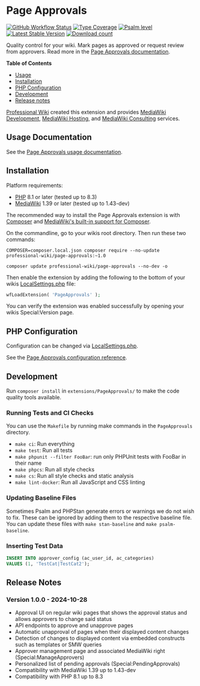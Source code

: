 # Page Approvals

[![GitHub Workflow Status](https://img.shields.io/github/actions/workflow/status/ProfessionalWiki/PageApprovals/ci.yml?branch=master)](https://github.com/ProfessionalWiki/PageApprovals/actions?query=workflow%3ACI)
[![Type Coverage](https://shepherd.dev/github/ProfessionalWiki/PageApprovals/coverage.svg)](https://shepherd.dev/github/ProfessionalWiki/PageApprovals)
[![Psalm level](https://shepherd.dev/github/ProfessionalWiki/PageApprovals/level.svg)](psalm.xml)
[![Latest Stable Version](https://poser.pugx.org/professional-wiki/page-approvals/v/stable)](https://packagist.org/packages/professional-wiki/page-approvals)
[![Download count](https://poser.pugx.org/professional-wiki/page-approvals/downloads)](https://packagist.org/packages/professional-wiki/page-approvals)

Quality control for your wiki. Mark pages as approved or request review from approvers.
Read more in the [Page Approvals documentation](https://professional.wiki/en/extension/page-approvals).

**Table of Contents**

- [Usage](#usage-documentation)
- [Installation](#installation)
- [PHP Configuration](#php-configuration)
- [Development](#development)
- [Release notes](#release-notes)


[Professional Wiki] created this extension and provides
[MediaWiki Development], [MediaWiki Hosting], and [MediaWiki Consulting] services.

## Usage Documentation

See the [Page Approvals usage documentation](https://professional.wiki/en/extension/page-approvals#Usage).

## Installation

Platform requirements:

* [PHP] 8.1 or later (tested up to 8.3)
* [MediaWiki] 1.39 or later (tested up to 1.43-dev)

The recommended way to install the Page Approvals extension is with [Composer] and
[MediaWiki's built-in support for Composer][Composer install].

On the commandline, go to your wikis root directory. Then run these two commands:

```shell script
COMPOSER=composer.local.json composer require --no-update professional-wiki/page-approvals:~1.0
```

```shell script
composer update professional-wiki/page-approvals --no-dev -o
```

Then enable the extension by adding the following to the bottom of your wikis [LocalSettings.php] file:

```php
wfLoadExtension( 'PageApprovals' );
```

You can verify the extension was enabled successfully by opening your wikis Special:Version page.

## PHP Configuration

Configuration can be changed via [LocalSettings.php].

See the [Page Approvals configuration reference](https://professional.wiki/en/extension/page-approvals#Configuration).

## Development

Run `composer install` in `extensions/PageApprovals/` to make the code quality tools available.

### Running Tests and CI Checks

You can use the `Makefile` by running make commands in the `PageApprovals` directory.

* `make ci`: Run everything
* `make test`: Run all tests
* `make phpunit --filter FooBar`: run only PHPUnit tests with FooBar in their name
* `make phpcs`: Run all style checks
* `make cs`: Run all style checks and static analysis
* `make lint-docker`: Run all JavaScript and CSS linting

### Updating Baseline Files

Sometimes Psalm and PHPStan generate errors or warnings we do not wish to fix.
These can be ignored by adding them to the respective baseline file. You can update
these files with `make stan-baseline` and `make psalm-baseline`.

### Inserting Test Data

```sql
INSERT INTO approver_config (ac_user_id, ac_categories)
VALUES (1, 'TestCat|TestCat2');
```

## Release Notes

### Version 1.0.0 - 2024-10-28

* Approval UI on regular wiki pages that shows the approval status and allows approvers to change said status
* API endpoints to approve and unapprove pages
* Automatic unapproval of pages when their displayed content changes
* Detection of changes to displayed content via embedded constructs such as templates or SMW queries
* Approver management page and associated MediaWiki right (Special:ManageApprovers)
* Personalized list of pending approvals (Special:PendingApprovals)
* Compatibility with MediaWiki 1.39 up to 1.43-dev
* Compatibility with PHP 8.1 up to 8.3

[Professional Wiki]: https://professional.wiki
[MediaWiki Hosting]: https://pro.wiki
[MediaWiki Development]: https://professional.wiki/en/mediawiki-development
[MediaWiki Consulting]: https://professional.wiki/en/mediawiki-consulting-services
[MediaWiki]: https://www.mediawiki.org
[PHP]: https://www.php.net
[Composer]: https://getcomposer.org
[Composer install]: https://professional.wiki/en/articles/installing-mediawiki-extensions-with-composer
[LocalSettings.php]: https://www.pro.wiki/help/mediawiki-localsettings-php-guide
